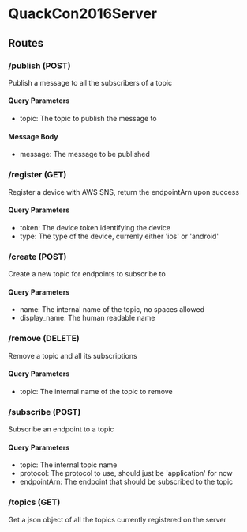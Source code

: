 # QuackCon2016Server

## Routes
### /publish (POST)
Publish a message to all the subscribers of a topic
#### Query Parameters
* topic: The topic to publish the message to

#### Message Body
* message: The message to be published

### /register (GET)
Register a device with AWS SNS, return the endpointArn upon success

#### Query Parameters
* token: The device token identifying the device
* type: The type of the device, currenly either 'ios' or 'android'

### /create (POST)
Create a new topic for endpoints to subscribe to

#### Query Parameters
* name: The internal name of the topic, no spaces allowed
* display_name: The human readable name

### /remove (DELETE)
Remove a topic and all its subscriptions

#### Query Parameters
* topic: The internal name of the topic to remove

### /subscribe (POST)
Subscribe an endpoint to a topic

#### Query Parameters
* topic: The internal topic name
* protocol: The protocol to use, should just be 'application' for now
* endpointArn: The endpoint that should be subscribed to the topic

### /topics (GET)
Get a json object of all the topics currently registered on the server

